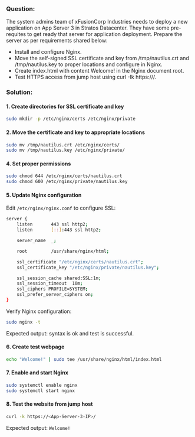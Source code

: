 ### Question: 

The system admins team of xFusionCorp Industries needs to deploy a new application on App Server 3 in Stratos Datacenter. They have some pre-requites to get ready that server for application deployment. Prepare the server as per requirements shared below:
- Install and configure Nginx.
- Move the self-signed SSL certificate and key from /tmp/nautilus.crt and /tmp/nautilus.key to proper locations and configure in Nginx.
- Create index.html with content Welcome! in the Nginx document root.
- Test HTTPS access from jump host using curl -Ik https://<app-server-ip>/.

### Solution:

#### 1. Create directories for SSL certificate and key
```sh
sudo mkdir -p /etc/nginx/certs /etc/nginx/private
```
#### 2. Move the certificate and key to appropriate locations
```sh
sudo mv /tmp/nautilus.crt /etc/nginx/certs/
sudo mv /tmp/nautilus.key /etc/nginx/private/
```
#### 4. Set proper permissions
```sh
sudo chmod 644 /etc/nginx/certs/nautilus.crt
sudo chmod 600 /etc/nginx/private/nautilus.key
```
#### 5. Update Nginx configuration

Edit `/etc/nginx/nginx.conf` to configure SSL:
```sh
server {
    listen       443 ssl http2;
    listen       [::]:443 ssl http2;

    server_name  _;

    root         /usr/share/nginx/html;

    ssl_certificate "/etc/nginx/certs/nautilus.crt";
    ssl_certificate_key "/etc/nginx/private/nautilus.key";

    ssl_session_cache shared:SSL:1m;
    ssl_session_timeout  10m;
    ssl_ciphers PROFILE=SYSTEM;
    ssl_prefer_server_ciphers on;
}
```
Verify Nginx configuration:
```sh
sudo nginx -t
```
Expected output: syntax is ok and test is successful.
#### 6. Create test webpage
```sh
echo "Welcome!" | sudo tee /usr/share/nginx/html/index.html
```
#### 7. Enable and start Nginx
```sh
sudo systemctl enable nginx
sudo systemctl start nginx
```

#### 8. Test the website from jump host
```sh
curl -k https://<App-Server-3-IP>/
```
Expected output: `Welcome!`